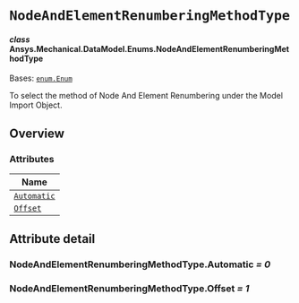 # `NodeAndElementRenumberingMethodType`

<a id="ansys.mechanical.stubs.v242.Ansys.Mechanical.DataModel.Enums.NodeAndElementRenumberingMethodType"></a>

#### *class* Ansys.Mechanical.DataModel.Enums.NodeAndElementRenumberingMethodType

Bases: [`enum.Enum`](https://docs.python.org/3/library/enum.html#enum.Enum)

To select the method of Node And Element Renumbering under the Model Import Object.

<!-- !! processed by numpydoc !! -->

<a id="overview"></a>

## Overview

### Attributes

| Name |
| ----------------------------------------------------------------- |
| [`Automatic`](#NodeAndElementRenumberingMethodType.Automatic) |
| [`Offset`](#NodeAndElementRenumberingMethodType.Offset) |

<a id="attribute-detail"></a>

## Attribute detail

<a id="NodeAndElementRenumberingMethodType.Automatic"></a>

### NodeAndElementRenumberingMethodType.Automatic *= 0*

<a id="NodeAndElementRenumberingMethodType.Offset"></a>

### NodeAndElementRenumberingMethodType.Offset *= 1*


